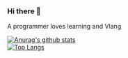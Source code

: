### Hi there 👋

A programmer loves learning and Vlang

[![Anurag's github stats](https://github-readme-stats.vercel.app/api?username=alic110&show_icons=true&theme=algolia)](https://github.com/anuraghazra/github-readme-stats)
<br />
[![Top Langs](https://github-readme-stats.vercel.app/api/top-langs/?username=alic110&layout=compact)](https://github.com/anuraghazra/github-readme-stats)
